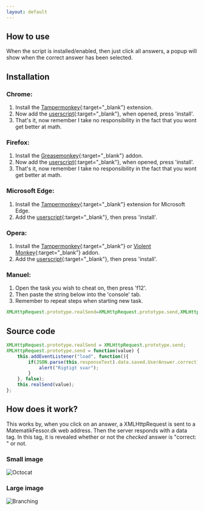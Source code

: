 ```yaml
---
layout: default
---
```


[//]: <> (Text can be **bold**, _italic_, or ~~strikethrough~~.)

## How to use
When the script is installed/enabled, then just click all answers, a popup will show when the correct answer has been selected.

## Installation

### Chrome:
1. Install the [Tampermonkey](https://chrome.google.com/webstore/detail/tampermonkey/dhdgffkkebhmkfjojejmpbldmpobfkfo){:target="_blank"} extension.
2. Now add the [userscript](https://github.com/kres0345/MatematikFessorCheatExtension/raw/master/src/Userscript/MatematikFessorCheat.user.js){:target="_blank"}, when opened, press 'install'.
3. That's it, now remember I take no responsibility in the fact that you wont get better at math.

### Firefox:
1. Install the [Greasemonkey](https://addons.mozilla.org/en-US/firefox/addon/greasemonkey/){:target="_blank"} addon.
2. Now add the [userscript](https://github.com/kres0345/MatematikFessorCheatExtension/raw/master/src/Userscript/MatematikFessorCheat.user.js){:target="_blank"}, when opened, press 'install'.
3. That's it, now remember I take no responsibility in the fact that you wont get better at math.

### Microsoft Edge:
1. Install the [Tampermonkey](https://www.microsoft.com/store/apps/9NBLGGH5162S){:target="_blank"} extension for Microsoft Edge.
2. Add the [userscript](https://github.com/kres0345/MatematikFessorCheatExtension/raw/master/src/Userscript/MatematikFessorCheat.user.js){:target="_blank"}, then press 'install'.

### Opera:
1. Install the [Tampermonkey](https://addons.opera.com/en/extensions/details/tampermonkey-beta/){:target="_blank"} or [Violent Monkey](https://addons.opera.com/en/extensions/details/violent-monkey/){:target="_blank"} addon.
2. Add the [userscript](https://github.com/kres0345/MatematikFessorCheatExtension/raw/master/src/Userscript/MatematikFessorCheat.user.js){:target="_blank"}, then press 'install'.

[//]: # (__)

### Manuel:
1. Open the task you wish to cheat on, then press 'f12'.
2. Then paste the string below into the 'console' tab.
3. Remember to repeat steps when starting new task.

```js
XMLHttpRequest.prototype.realSend=XMLHttpRequest.prototype.send,XMLHttpRequest.prototype.send=function(t){this.addEventListener("load",function(){JSON.parse(this.responseText).data.saved.UserAnswer.correct&&alert("Rigtigt svar")},!1),this.realSend(t)};
```

## Source code
```js
XMLHttpRequest.prototype.realSend = XMLHttpRequest.prototype.send;
XMLHttpRequest.prototype.send = function(value) {
    this.addEventListener("load", function(){
		if(JSON.parse(this.responseText).data.saved.UserAnswer.correct){
			alert("Rigtigt svar");
		}
    }, false);
    this.realSend(value);
};
```

## How does it work?

This works by, when you click on an answer, a XMLHttpRequest is sent to a MatematikFessor.dk web address. Then the server responds with a data tag.
In this tag, it is revealed whether or not the _checked_ answer is "correct: " or not.





### Small image

![Octocat](https://assets-cdn.github.com/images/icons/emoji/octocat.png)

### Large image

![Branching](https://guides.github.com/activities/hello-world/branching.png)
